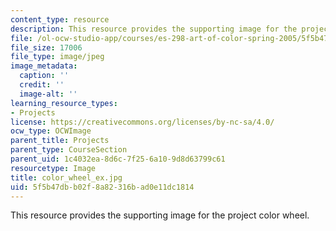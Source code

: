 ```yaml
---
content_type: resource
description: This resource provides the supporting image for the project color wheel.
file: /ol-ocw-studio-app/courses/es-298-art-of-color-spring-2005/5f5b47dbb02f8a82316bad0e11dc1814_color_wheel_ex.jpg
file_size: 17006
file_type: image/jpeg
image_metadata:
  caption: ''
  credit: ''
  image-alt: ''
learning_resource_types:
- Projects
license: https://creativecommons.org/licenses/by-nc-sa/4.0/
ocw_type: OCWImage
parent_title: Projects
parent_type: CourseSection
parent_uid: 1c4032ea-8d6c-7f25-6a10-9d8d63799c61
resourcetype: Image
title: color_wheel_ex.jpg
uid: 5f5b47db-b02f-8a82-316b-ad0e11dc1814
---
```

This resource provides the supporting image for the project color wheel.